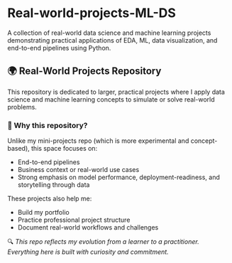 # Real-world-projects-ML-DS
A collection of real-world data science and machine learning projects demonstrating practical applications of EDA, ML, data visualization, and end-to-end pipelines using Python.

## 🌍 Real-World Projects Repository

This repository is dedicated to larger, practical projects where I apply data science and machine learning concepts to simulate or solve real-world problems.

### 🧠 Why this repository?

Unlike my mini-projects repo (which is more experimental and concept-based), this space focuses on:
- End-to-end pipelines
- Business context or real-world use cases
- Strong emphasis on model performance, deployment-readiness, and storytelling through data

These projects also help me:
- Build my portfolio
- Practice professional project structure
- Document real-world workflows and challenges

🔍 *This repo reflects my evolution from a learner to a practitioner. Everything here is built with curiosity and commitment.*
